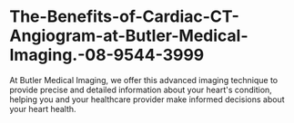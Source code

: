 # The-Benefits-of-Cardiac-CT-Angiogram-at-Butler-Medical-Imaging.-08-9544-3999
At Butler Medical Imaging, we offer this advanced imaging technique to provide precise and detailed information about your heart's condition, helping you and your healthcare provider make informed decisions about your heart health.
